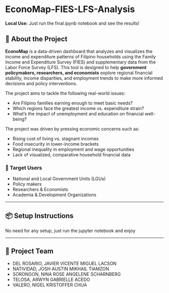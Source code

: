 # EconoMap-FIES-LFS-Analysis

**Local Use:**
Just run the final.ipynb notebook and see the results!  


## 📌 About the Project

**EconoMap** is a data-driven dashboard that analyzes and visualizes the income and expenditure patterns of Filipino households using the Family Income and Expenditure Survey (FIES) and supplementary data from the Labor Force Survey (LFS). This tool is designed to help **government policymakers, researchers, and economists** explore regional financial stability, income disparities, and employment trends to make more informed decisions and policy interventions.

The project aims to tackle the following real-world issues:
- Are Filipino families earning enough to meet basic needs?
- Which regions face the greatest income vs. expenditure strain?
- What’s the impact of unemployment and education on financial well-being?

The project was driven by pressing economic concerns such as:
- Rising cost of living vs. stagnant incomes
- Food insecurity in lower-income brackets
- Regional inequality in employment and wage opportunities
- Lack of visualized, comparative household financial data

### 🎯 Target Users
- National and Local Government Units (LGUs)
- Policy makers
- Researchers & Economists
- Academia & Development Organizations

---

## 📦 Setup Instructions
No need for any setup, just run the jupyter notebook and enjoy

---

## 👥 Project Team

- DEL ROSARIO, JAVIER VICENTE MIGUEL LACSON
- NATIVIDAD, JOSH AUSTIN MIKHAIL TIAMZON
- SORONGON, NINA ROSE ANGELENE SCHARNBERG
- TELOSA, ARWYN GABRIELLE ACEDO
- VALERO, NIGEL KRISTOFFER CHUA
